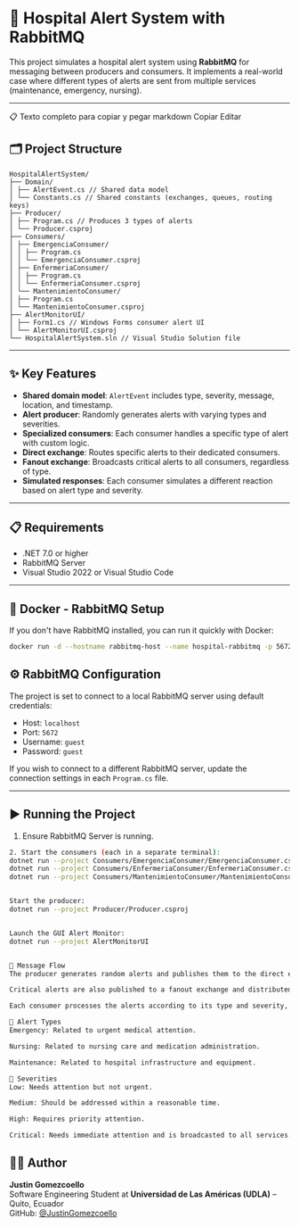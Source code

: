 # 🏥 Hospital Alert System with RabbitMQ

This project simulates a hospital alert system using **RabbitMQ** for messaging between producers and consumers. It implements a real-world case where different types of alerts are sent from multiple services (maintenance, emergency, nursing).

---


📋 Texto completo para copiar y pegar
markdown
Copiar
Editar
## 🗂️ Project Structure
```
HospitalAlertSystem/
├── Domain/
│ ├── AlertEvent.cs // Shared data model
│ └── Constants.cs // Shared constants (exchanges, queues, routing keys)
├── Producer/
│ ├── Program.cs // Produces 3 types of alerts
│ └── Producer.csproj
├── Consumers/
│ ├── EmergenciaConsumer/
│ │ ├── Program.cs
│ │ └── EmergenciaConsumer.csproj
│ ├── EnfermeriaConsumer/
│ │ ├── Program.cs
│ │ └── EnfermeriaConsumer.csproj
│ └── MantenimientoConsumer/
│ ├── Program.cs
│ └── MantenimientoConsumer.csproj
├── AlertMonitorUI/
│ ├── Form1.cs // Windows Forms consumer alert UI
│ └── AlertMonitorUI.csproj
└── HospitalAlertSystem.sln // Visual Studio Solution file
```

---




## ✨ Key Features

- **Shared domain model**: `AlertEvent` includes type, severity, message, location, and timestamp.
- **Alert producer**: Randomly generates alerts with varying types and severities.
- **Specialized consumers**: Each consumer handles a specific type of alert with custom logic.
- **Direct exchange**: Routes specific alerts to their dedicated consumers.
- **Fanout exchange**: Broadcasts critical alerts to all consumers, regardless of type.
- **Simulated responses**: Each consumer simulates a different reaction based on alert type and severity.

---

## 📋 Requirements

- .NET 7.0 or higher  
- RabbitMQ Server  
- Visual Studio 2022 or Visual Studio Code

---


## 🐳 Docker - RabbitMQ Setup

If you don't have RabbitMQ installed, you can run it quickly with Docker:

```bash
docker run -d --hostname rabbitmq-host --name hospital-rabbitmq -p 5672:5672 -p 15672:15672 -e RABBITMQ_DEFAULT_USER=guest -e RABBITMQ_DEFAULT_PASS=guest rabbitmq:3-management
```


## ⚙️ RabbitMQ Configuration

The project is set to connect to a local RabbitMQ server using default credentials:
- Host: `localhost`  
- Port: `5672`  
- Username: `guest`  
- Password: `guest`

If you wish to connect to a different RabbitMQ server, update the connection settings in each `Program.cs` file.

---

## ▶️ Running the Project

1. Ensure RabbitMQ Server is running.


```bash
2. Start the consumers (each in a separate terminal):
dotnet run --project Consumers/EmergenciaConsumer/EmergenciaConsumer.csproj
dotnet run --project Consumers/EnfermeriaConsumer/EnfermeriaConsumer.csproj
dotnet run --project Consumers/MantenimientoConsumer/MantenimientoConsumer.csproj


Start the producer:
dotnet run --project Producer/Producer.csproj


Launch the GUI Alert Monitor:
dotnet run --project AlertMonitorUI


🔄 Message Flow
The producer generates random alerts and publishes them to the direct exchange with the appropriate routing key.

Critical alerts are also published to a fanout exchange and distributed to all consumers.

Each consumer processes the alerts according to its type and severity, simulating a response.

🚨 Alert Types
Emergency: Related to urgent medical attention.

Nursing: Related to nursing care and medication administration.

Maintenance: Related to hospital infrastructure and equipment.

📶 Severities
Low: Needs attention but not urgent.

Medium: Should be addressed within a reasonable time.

High: Requires priority attention.

Critical: Needs immediate attention and is broadcasted to all services.

```
## 🧑‍💻 Author

**Justin Gomezcoello**  
Software Engineering Student at **Universidad de Las Américas (UDLA)** – Quito, Ecuador  
GitHub: [@JustinGomezcoello](https://github.com/JustinGomezcoello)

